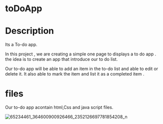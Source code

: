 # toDoApp

# Description

Its a To-do app.

In this project , we are creating a simple one page to displays a to do app . the idea is to create an app that introduce our to do list.

Our to-do app will be able to add an item in the to-do list and able to edit or delete it. It also able to mark the item and list it as a completed item .


# files
Our to-do app acontain html,Css and java script files.

![65234461_364600900926466_2352126697781854208_n](https://user-images.githubusercontent.com/48320569/60094984-31ccd580-9756-11e9-9bc0-dcdfc3db8b26.jpg)

